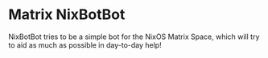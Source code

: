 # Matrix NixBotBot
NixBotBot tries to be a simple bot for the NixOS Matrix Space, which will try to aid as much as possible in day-to-day help!
